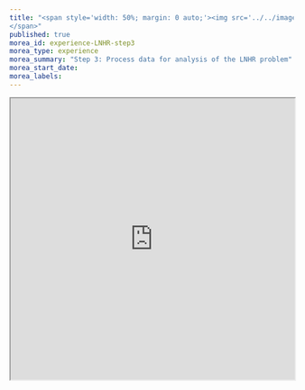 ```yaml
---
title: "<span style='width: 50%; margin: 0 auto;'><img src='../../images/ProcessStep3.png' height='50px' width='auto'></img></span><span>Step 3: Process Your Data for Analysis
</span>"
published: true
morea_id: experience-LNHR-step3
morea_type: experience
morea_summary: "Step 3: Process data for analysis of the LNHR problem"
morea_start_date: 
morea_labels:
---
```

<iframe style="width: 100%; height: 500px;" src="https://docs.google.com/document/d/153mT9kgpSQhHtgqtYNl483v4f6OLWgKpb-FK_BzvqsQ/edit?usp=sharing">